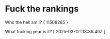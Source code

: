 # Fuck the rankings

Who the hell am I?
{ 11508285 }

What fucking year is it?
[ 2025-03-12T13:36:40Z ]
